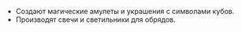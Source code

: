 - Создают магические амулеты и украшения с символами кубов.
- Производят свечи и светильники для обрядов.